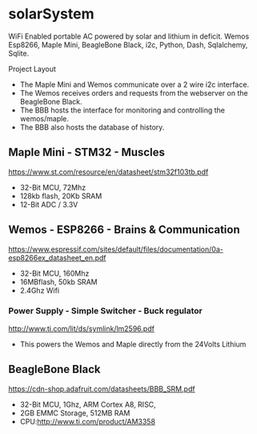 # solarSystem
WiFi Enabled portable AC powered by solar and lithium in deficit. Wemos Esp8266, Maple Mini, BeagleBone Black, i2c, Python, Dash, Sqlalchemy, Sqlite.

Project Layout
* The Maple Mini and Wemos communicate over a 2 wire i2c interface.
* The Wemos receives orders and requests from the webserver on the BeagleBone Black.
* The BBB hosts the interface for monitoring and controlling the wemos/maple.
* The BBB also hosts the database of history.

## Maple Mini - STM32 - Muscles
https://www.st.com/resource/en/datasheet/stm32f103tb.pdf
* 32-Bit MCU, 72Mhz
* 128kb flash, 20Kb SRAM
* 12-Bit ADC / 3.3V


## Wemos - ESP8266 - Brains & Communication
https://www.espressif.com/sites/default/files/documentation/0a-esp8266ex_datasheet_en.pdf
* 32-Bit MCU, 160Mhz
* 16MBflash, 50kb SRAM
* 2.4Ghz Wifi


### Power Supply - Simple Switcher - Buck regulator
http://www.ti.com/lit/ds/symlink/lm2596.pdf
* This powers the Wemos and Maple directly from the 24Volts Lithium


## BeagleBone Black
https://cdn-shop.adafruit.com/datasheets/BBB_SRM.pdf
* 32-Bit MCU, 1Ghz, ARM Cortex A8, RISC, 
* 2GB EMMC Storage, 512MB RAM
* CPU:http://www.ti.com/product/AM3358
